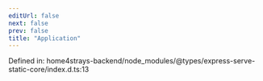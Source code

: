 ```yaml
---
editUrl: false
next: false
prev: false
title: "Application"
---
```


Defined in: home4strays-backend/node\_modules/@types/express-serve-static-core/index.d.ts:13
